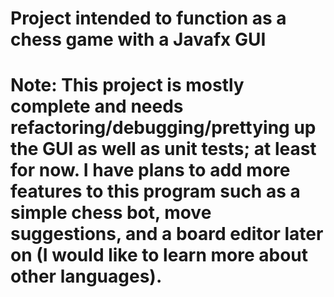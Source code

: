 # Project intended to function as a chess game with a Javafx GUI
# Note: This project is mostly complete and needs refactoring/debugging/prettying up the GUI as well as unit tests; at least for now. I have plans to add more features to this program such as a simple chess bot, move suggestions, and a board editor later on (I would like to learn more about other languages).
